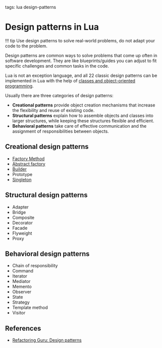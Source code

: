 <!-- Description: List of 22 classical design patterns implemented in Lua programming languages. Learn design patterns in Lua. -->

tags: lua design-patterns

# Design patterns in Lua

!!! tip
    Use design patterns to solve real-world problems, do not adapt your code to the problem.

Design patterns are common ways to solve problems that come up often in software development.
They are like blueprints/guides you can adjust to fit specific challenges and common tasks in the code.

Lua is not an exception language, and all 22 classic design patterns can be implemented in Lua with
the help of [classes and object-oriented programming](/post/object-oriented-programming-in-lua.html).

Usually there are three categories of design patterns:

- **Creational patterns** provide object creation mechanisms that increase the flexibility and
  reuse of existing code.
- **Structural patterns** explain how to assemble objects and classes into larger structures, while keeping these structures flexible and efficient.
- **Behavioral patterns** take care of effective communication and the assignment of responsibilities between objects.

## Creational design patterns

- [Factory Method](/post/design-pattern-factory-method.html)
- [Abstract factory](/post/design-pattern-abstract-factory.html)
- [Builder](/post/design-pattern-builder.html)
- Prototype
- [Singleton](/post/design-pattern-singleton.html)

## Structural design patterns

- Adapter
- Bridge
- Composite
- Decorator
- Facade
- Flyweight
- Proxy

## Behavioral design patterns

- Chain of responsibility
- Command
- Iterator
- Mediator
- Memento
- Observer
- State
- Strategy
- Template method
- Visitor

## References

- [Refactoring Guru: Design patterns](https://refactoring.guru/design-patterns/)
